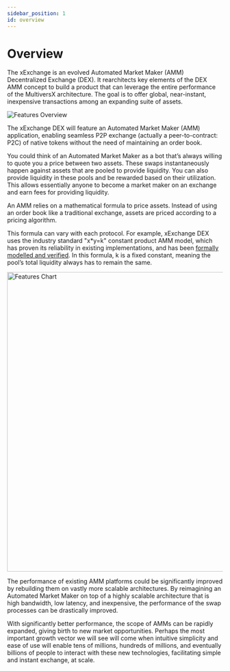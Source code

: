 ```yaml
---
sidebar_position: 1
id: overview
---
```


[comment]: # (mx-context-auto)

# Overview

The xExchange is an evolved Automated Market Maker (AMM) Decentralized Exchange (DEX). It rearchitects key elements of the DEX AMM concept to build a product that can leverage the entire performance of the MultiversX architecture. The goal is to offer global, near-instant, inexpensive transactions among an expanding suite of assets.

<div style={{ textAlign: 'center' }}>
    <img src="/docs/features/features-overview.png"  alt="Features Overview" />
</div>

The xExchange DEX will feature an Automated Market Maker (AMM) application, enabling seamless P2P exchange (actually a peer-to-contract: P2C) of native tokens without the need of maintaining an order book.

You could think of an Automated Market Maker as a bot that’s always willing to quote you a price between two assets. These swaps instantaneously happen against assets that are pooled to provide liquidity. You can also provide liquidity in these pools and be rewarded based on their utilization. This allows essentially anyone to become a market maker on an exchange and earn fees for providing liquidity.

An AMM relies on a mathematical formula to price assets. Instead of using an order book like a traditional exchange, assets are priced according to a pricing algorithm.

This formula can vary with each protocol. For example, xExchange DEX uses the industry standard "x\*y=k" constant product AMM model, which has proven its reliability in existing implementations, and has been [formally modelled and verified](https://github.com/runtimeverification/verified-smart-contracts/blob/master/uniswap/README.md). In this formula, k is a fixed constant, meaning the pool’s total liquidity always has to remain the same.

<div style={{ textAlign: 'center' }}>
    <img src="/docs/features/features-chart.png" width="700" alt="Features Chart" />
</div>

The performance of existing AMM platforms could be significantly improved by rebuilding them on vastly more scalable architectures. By reimagining an Automated Market Maker on top of a highly scalable architecture that is high bandwidth, low latency, and inexpensive, the performance of the swap processes can be drastically improved.

With significantly better performance, the scope of AMMs can be rapidly expanded, giving birth to new market opportunities. Perhaps the most important growth vector we will see will come when intuitive simplicity and ease of use will enable tens of millions, hundreds of millions, and eventually billions of people to interact with these new technologies, facilitating simple and instant exchange, at scale.
